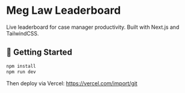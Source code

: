 # Meg Law Leaderboard

Live leaderboard for case manager productivity. Built with Next.js and TailwindCSS.

## 🚀 Getting Started

```bash
npm install
npm run dev
```

Then deploy via Vercel: https://vercel.com/import/git
